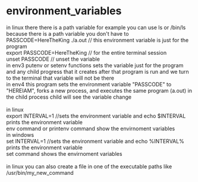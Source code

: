 # environment_variables

in linux there there is a path variable for example you can use ls or /bin/ls because there is a path variable you don't have to <br />
PASSCODE=HereTheKing ./a.out   // this environment variable is just for the program <br />
export PASSCODE=HereTheKing    // for the entire terminal session <br />
unset PASSCODE                 // unset the variable  <br />
in env3 putenv or setenv functions sets the variable just for the program and any child progress that it creates after that program is run and we turn to the terminal that variable will not be there <br /> 
in env4 this program sets the environment variable "PASSCODE" to "HEREIAM", forks a new process, and executes the same program (a.out) in the child process child will see the variable change <br />
<br />
in linux <br />
export INTERVAL=1 //sets the environment variable and echo $INTERVAL prints the environment variable <br /> 
env command or printenv command show the envirnoment variables <br />
in windows <br />
set INTERVAL=1    //sets the environment variable and echo %INTERVAL% prints the environment variable <br /> 
set command shows the envirnoment variables <br />
<br />
in linux you can also create a file in one of the executable paths like /usr/bin/my_new_command <br />
